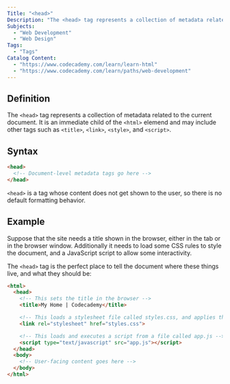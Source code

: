 ```yaml
---
Title: "<head>"
Description: "The <head> tag represents a collection of metadata related to the current document. It is an immediate child of the <html> elemend and may include other tags such as <title>, <link>, <style>, and <script>."
Subjects:
  - "Web Development"
  - "Web Design"
Tags:
  - "Tags"
Catalog Content:
  - "https://www.codecademy.com/learn/learn-html"
  - "https://www.codecademy.com/learn/paths/web-development"
---
```


## Definition 

The `<head>` tag represents a collection of metadata related to the current document. It is an immediate child of the `<html>` elemend and may include other tags such as `<title>`, `<link>`, `<style>`, and `<script>`.

## Syntax

```html
<head>
  <!-- Document-level metadata tags go here -->
</head>
``` 

`<head>` is a tag whose content does not get shown to the user, so there is no default formatting behavior. 

## Example

Suppose that the site needs a title shown in the browser, either in the tab or in the browser window. Additionally it needs to load some CSS rules to style the document, and a JavaScript script to allow some interactivity. 
  
The `<head>` tag is the perfect place to tell the document where these things live, and what they should be:

```html
<html>
  <head>
    <!-- This sets the title in the browser -->
    <title>My Home | Codecademy</title>

    <!-- This loads a stylesheet file called styles.css, and applies the rules to tags in the body -->
    <link rel="stylesheet" href="styles.css">

    <!-- This loads and executes a script from a file called app.js -->
    <script type="text/javascript" src="app.js"></script>
  </head>
  <body>
    <!-- User-facing content goes here -->
  </body>
</html>
```
